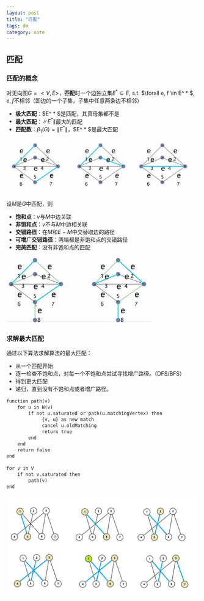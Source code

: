```yaml
---
layout: post
title: "匹配"
tags: dm
category: note
---
```


## 匹配

### 匹配的概念

对无向图$G=<V, E>$，**匹配**时一个边独立集$E^ * \subseteq E$, s.t. $\forall e, f \in E^ * $, $e, f$不相邻（即边的一个子集，子集中任意两条边不相邻）

- **极大匹配**：$E^ * $是匹配，其真母集都不是
- **最大匹配**：$\|E^ * \|$最大的匹配
- **匹配数**：$\beta_1(G)=\|E^ * \|$，$E^ * $是最大匹配

![匹配](/assets/dm_16.png)

设$M$是$G$中匹配，则

- **饱和点**：$v$与$M$中边关联
- **非饱和点**：$v$不与$M$中边相关联
- **交错路径**：在$M$和$E-M$中交替取边的路径
- **可增广交错路径**：两端都是非饱和点的交错路径
- **完美匹配**：没有非饱和点的匹配

![可增广交错路径](/assets/dm_17.png)

### 求解最大匹配

通过以下算法求解算法的最大匹配：

- 从一个匹配开始
- 逐一检查不饱和点，对每一个不饱和点尝试寻找增广路径。（DFS/BFS）
- 得到更大匹配
- 递归，直到没有不饱和点或者增广路径。

```pseudocode
function path(v)
    for u in N(v) 
        if not u.saturated or path(u.matchingVertex) then
             {v, u} as new match
             cancel u.oldMatching
             return true
        end
    end
    return false
end

for v in V
    if not v.saturated then
        path(v)
end
```

![最大匹配求解](/assets/dm_18.png)